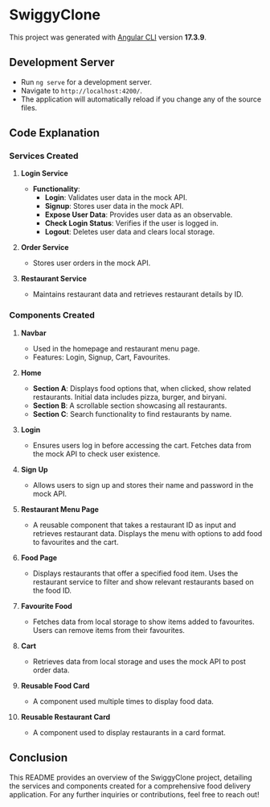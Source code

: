 # SwiggyClone

This project was generated with [Angular CLI](https://github.com/angular/angular-cli) version **17.3.9**.

## Development Server

- Run `ng serve` for a development server.
- Navigate to `http://localhost:4200/`.
- The application will automatically reload if you change any of the source files.

## Code Explanation

### Services Created

1. **Login Service**
   - **Functionality**:
     - **Login**: Validates user data in the mock API.
     - **Signup**: Stores user data in the mock API.
     - **Expose User Data**: Provides user data as an observable.
     - **Check Login Status**: Verifies if the user is logged in.
     - **Logout**: Deletes user data and clears local storage.

2. **Order Service**
   - Stores user orders in the mock API.

3. **Restaurant Service**
   - Maintains restaurant data and retrieves restaurant details by ID.

### Components Created

1. **Navbar**
   - Used in the homepage and restaurant menu page.
   - Features: Login, Signup, Cart, Favourites.

2. **Home**
   - **Section A**: Displays food options that, when clicked, show related restaurants. Initial data includes pizza, burger, and biryani.
   - **Section B**: A scrollable section showcasing all restaurants.
   - **Section C**: Search functionality to find restaurants by name.

3. **Login**
   - Ensures users log in before accessing the cart. Fetches data from the mock API to check user existence.

4. **Sign Up**
   - Allows users to sign up and stores their name and password in the mock API.

5. **Restaurant Menu Page**
   - A reusable component that takes a restaurant ID as input and retrieves restaurant data. Displays the menu with options to add food to favourites and the cart.

6. **Food Page**
   - Displays restaurants that offer a specified food item. Uses the restaurant service to filter and show relevant restaurants based on the food ID.

7. **Favourite Food**
   - Fetches data from local storage to show items added to favourites. Users can remove items from their favourites.

8. **Cart**
   - Retrieves data from local storage and uses the mock API to post order data.

9. **Reusable Food Card**
   - A component used multiple times to display food data.

10. **Reusable Restaurant Card**
    - A component used to display restaurants in a card format.

## Conclusion

This README provides an overview of the SwiggyClone project, detailing the services and components created for a comprehensive food delivery application. For any further inquiries or contributions, feel free to reach out!

